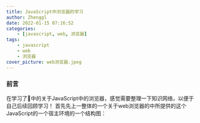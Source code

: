 ```yaml
---
title: JavaScript中浏览器的学习
author: Zhenggl
date: 2022-01-15 07:16:52
categories:
    - [javascript, web, 浏览器]
tags:
    - javascript
    - web
    - 浏览器
cover_picture: web浏览器.jpeg
---
```


### 前言
在学习了🦏中的关于JavaScript中的浏览器，感觉需要整理一下知识网络，以便于自己后续回顾学习！
首先先上一整体的一个关于web浏览器的中所提供的这个JavaScript的一个宿主环境的一个结构图：
![]()
